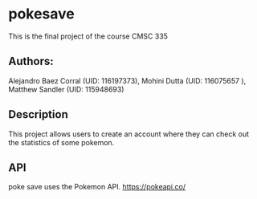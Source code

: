 # pokesave
This is the final project of the course CMSC 335

## Authors: 
Alejandro Baez Corral (UID: 116197373),
Mohini Dutta (UID: 116075657 ),
Matthew Sandler (UID: 115948693)

## Description
This project allows users to create an account where they can check out the statistics of some pokemon.

## API
poke save uses the Pokemon API.
https://pokeapi.co/

